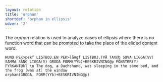 ```yaml
---
layout: relation
title: 'orphan'
shortdef: 'orphan in ellipsis'
udver: '2'
---
```


The _orphan_ relation is used to analyze cases of ellipsis where there is no function word that can be 
promoted to take the place of the elided content word. 

~~~ sdparse
HUND PEK>pekf LISTBOJ.EN PEK>långf LISTBOJ.TVÅ TAX@b SOVA LIGGA(VV) SAMMA SÄNG LIGGA(V) GRODA FORM(YYb)+BESKRIVNING@p FÖNSTER(Y) FYRKANT@kl \n The dog, a Dachshund, was sleeping in the same bed, and the frog [was at] the window
orphan(GRODA, FORM(YYb)+BESKRIVNING@p)
~~~
<!-- Interlanguage links updated Pá kvě 14 11:09:19 CEST 2021 -->
